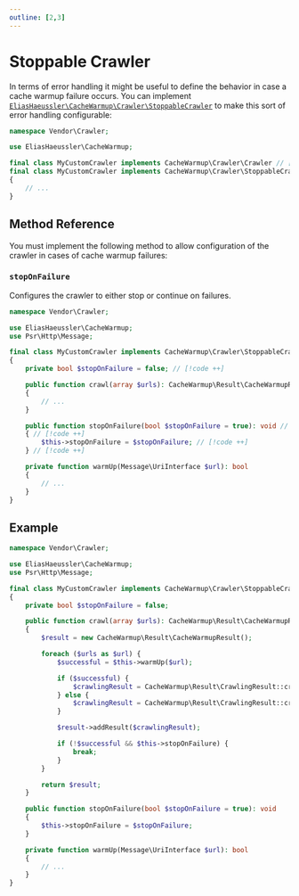 ```yaml
---
outline: [2,3]
---
```


# Stoppable Crawler

In terms of error handling it might be useful to define the
behavior in case a cache warmup failure occurs. You can implement
[`EliasHaeussler\CacheWarmup\Crawler\StoppableCrawler`](../../src/Crawler/StoppableCrawler.php)
to make this sort of error handling configurable:

```php
namespace Vendor\Crawler;

use EliasHaeussler\CacheWarmup;

final class MyCustomCrawler implements CacheWarmup\Crawler\Crawler // [!code --]
final class MyCustomCrawler implements CacheWarmup\Crawler\StoppableCrawler // [!code ++]
{
    // ...
}
```

## Method Reference

You must implement the following method to allow configuration of
the crawler in cases of cache warmup failures:

### `stopOnFailure`

Configures the crawler to either stop or continue on failures.

```php
namespace Vendor\Crawler;

use EliasHaeussler\CacheWarmup;
use Psr\Http\Message;

final class MyCustomCrawler implements CacheWarmup\Crawler\StoppableCrawler
{
    private bool $stopOnFailure = false; // [!code ++]

    public function crawl(array $urls): CacheWarmup\Result\CacheWarmupResult
    {
        // ...
    }

    public function stopOnFailure(bool $stopOnFailure = true): void // [!code ++]
    { // [!code ++]
        $this->stopOnFailure = $stopOnFailure; // [!code ++]
    } // [!code ++]

    private function warmUp(Message\UriInterface $url): bool
    {
        // ...
    }
}
```

## Example

```php {8,25-27,33-36}
namespace Vendor\Crawler;

use EliasHaeussler\CacheWarmup;
use Psr\Http\Message;

final class MyCustomCrawler implements CacheWarmup\Crawler\StoppableCrawler
{
    private bool $stopOnFailure = false;

    public function crawl(array $urls): CacheWarmup\Result\CacheWarmupResult
    {
        $result = new CacheWarmup\Result\CacheWarmupResult();

        foreach ($urls as $url) {
            $successful = $this->warmUp($url);

            if ($successful) {
                $crawlingResult = CacheWarmup\Result\CrawlingResult::createSuccessful($url);
            } else {
                $crawlingResult = CacheWarmup\Result\CrawlingResult::createFailed($url);
            }

            $result->addResult($crawlingResult);

            if (!$successful && $this->stopOnFailure) {
                break;
            }
        }

        return $result;
    }

    public function stopOnFailure(bool $stopOnFailure = true): void
    {
        $this->stopOnFailure = $stopOnFailure;
    }

    private function warmUp(Message\UriInterface $url): bool
    {
        // ...
    }
}
```
